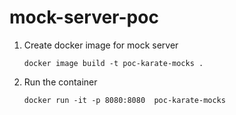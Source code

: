 # mock-server-poc

1) Create docker image for mock server

       docker image build -t poc-karate-mocks .
       
2) Run the container
    
       docker run -it -p 8080:8080  poc-karate-mocks

